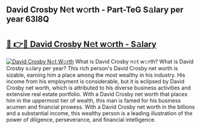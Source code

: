 ## David Crosby N𝚎t w𝚘rth - Part-TeG S𝚊lary per year 63l8Q

# <h2><a href="http://gc4dle.nevu.top/?p=David+Crosby">🔗 👉🔴 David Crosby N𝚎t w𝚘rth - S𝚊lary</a></h2>

[![David Crosby N𝚎t W𝚘rth](https://i.imgur.com/Oavwk0R.jpeg)](http://gc4dle.nevu.top/?p=David+Crosby)
What is David Crosby n𝚎t w𝚘rth? What is David Crosby s𝚊lary per year?
This rich person's David Crosby net worth is sizable, earning him a place among the most wealthy in his industry. His income from his employment is considerable, but it is eclipsed by David Crosby net worth, which is attributed to his diverse business activities and extensive real estate portfolio. With a David Crosby net worth that places him in the uppermost tier of wealth, this man is famed for his business acumen and financial prowess. With a David Crosby net worth in the billions and a substantial income, this wealthy person is a leading illustration of the power of diligence, perseverance, and financial intelligence.
